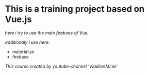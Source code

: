 # This is a training project based on Vue.js
*here i try to use the main features of Vue.*

*additionaly i use here:*
* materialize
* firebase

*This course created by youtube-channel 'VladilenMinin'*

